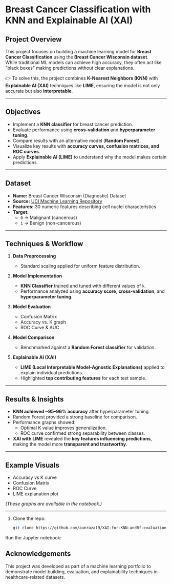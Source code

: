 # Breast Cancer Classification with KNN and Explainable AI (XAI)

## Project Overview
This project focuses on building a machine learning model for **Breast Cancer Classification** using the **Breast Cancer Wisconsin dataset**.  
While traditional ML models can achieve high accuracy, they often act like "black boxes" making predictions without clear explanations.  

👉 To solve this, the project combines **K-Nearest Neighbors (KNN)** with **Explainable AI (XAI)** techniques like **LIME**, ensuring the model is not only accurate but also **interpretable**.

---

## Objectives
- Implement a **KNN classifier** for breast cancer prediction.  
- Evaluate performance using **cross-validation** and **hyperparameter tuning**.  
- Compare results with an alternative model (**Random Forest**).  
- Visualize key results with **accuracy curves, confusion matrices, and ROC curves**.  
- Apply **Explainable AI (LIME)** to understand why the model makes certain predictions.  

---

## Dataset
- **Name:** Breast Cancer Wisconsin (Diagnostic) Dataset  
- **Source:** [UCI Machine Learning Repository](https://archive.ics.uci.edu/ml/datasets/breast+cancer+wisconsin+(diagnostic))  
- **Features:** 30 numeric features describing cell nuclei characteristics  
- **Target:**  
  - `0` → Malignant (cancerous)  
  - `1` → Benign (non-cancerous)  

---

## Techniques & Workflow
1. **Data Preprocessing**
   - Standard scaling applied for uniform feature distribution.  

2. **Model Implementation**
   - **KNN Classifier** trained and tuned with different values of `k`.  
   - Performance analyzed using **accuracy score**, **cross-validation**, and **hyperparameter tuning**.  

3. **Model Evaluation**
   - Confusion Matrix  
   - Accuracy vs. K graph  
   - ROC Curve & AUC  

4. **Model Comparison**
   - Benchmarked against a **Random Forest classifier** for validation.  

5. **Explainable AI (XAI)**
   - **LIME (Local Interpretable Model-Agnostic Explanations)** applied to explain individual predictions.  
   - Highlighted **top contributing features** for each test sample.  

---

## Results & Insights
- **KNN achieved ~95–96% accuracy** after hyperparameter tuning.  
- Random Forest provided a strong baseline for comparison.  
- Performance graphs showed:
  - Optimal K value improves generalization.  
  - ROC curve confirmed strong separability between classes.  
- **XAI with LIME** revealed the **key features influencing predictions**, making the model more **transparent and trustworthy**.  

---

## Example Visuals
- Accuracy vs K curve  
- Confusion Matrix  
- ROC Curve  
- LIME explanation plot  

*(These graphs are available in the notebook.)*  

---

1. Clone the repo:
   ```bash
   git clone https://github.com/aunraza19/XAI-for-KNN-andRf-evaluation.git
   
Run the Jupyter notebook:

## Acknowledgements

This project was developed as part of a machine learning portfolio to demonstrate model building, evaluation, and explainability techniques in healthcare-related datasets.
